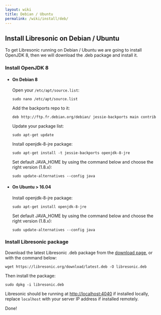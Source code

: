 ```yaml
---
layout: wiki
title: Debian / Ubuntu
permalink: /wiki/install/deb/
---
```

##  Install Libresonic on Debian / Ubuntu

To get Libresonic running on Debian / Ubuntu we are going to install OpenJDK 8, then we will download the .deb package and install it.

### Install OpenJDK 8

* #### On Debian 8

    Open your `/etc/apt/source.list`:

    ```
    sudo nano /etc/apt/source.list
    ```

    Add the backports repo to it:

    ```
    deb http://ftp.fr.debian.org/debian/ jessie-backports main contrib
    ```

    Update your package list:

    ```
    sudo apt-get update
    ```

    Install openjdk-8-jre package:

    ```
    sudo apt-get install -t jessie-backports openjdk-8-jre
    ```

    Set default JAVA_HOME by using the command below and choose the right version (1.8.x):

    ```
    sudo update-alternatives --config java
    ```

* #### On Ubuntu > 16.04

    Install  openjdk-8-jre package:

    ```
    sudo apt-get install openjdk-8-jre
    ```

    Set default JAVA_HOME by using the command below and choose the right version (1.8.x):

    ```
    sudo update-alternatives --config java
    ```

### Install Libresonic package

Download the latest Libresonic .deb package from the [download page](/download), or with the command below:

```
wget https://libresonic.org/download/latest.deb -O libresonic.deb
```

Then install the package:

```
sudo dpkg -i libresonic.deb
```

Libresonic should be running at [http://localhost:4040](http://localhost:4040) if installed locally, replace `localhost` with your server IP address if installed remotely.

Done!
